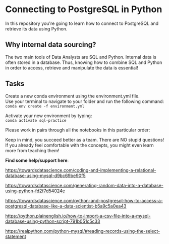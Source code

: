# Connecting to PostgreSQL in Python
In this repository you're going to learn how to connect to PostgreSQL and retrieve its data using Python.

## Why internal data sourcing?
The two main tools of Data Analysts are SQL and Python. Internal data is often stored in a database. Thus, knowing how to combine SQL and Python in order to access, retrieve and manipulate the data is essential!
## Tasks
Create a new conda environment using the environment.yml file.  
Use your terminal to navigate to your folder and run the following command:  
```conda env create -f environment.yml```  

Activate your new environment by typing:  
```conda activate sql-practice```

Please work in pairs through all the notebooks in this particular order: 

Keep in mind, you succeed better as a team. There are NO stupid questions! If you already feel comfortable with the concepts, you might even learn more from teaching them!

    
**Find some help/support here**:

https://towardsdatascience.com/coding-and-implementing-a-relational-database-using-mysql-d9bc69be90f5

https://towardsdatascience.com/generating-random-data-into-a-database-using-python-fd2f7d54024e

https://towardsdatascience.com/python-and-postgresql-how-to-access-a-postgresql-database-like-a-data-scientist-b5a9c5a0ea43

https://python.plainenglish.io/how-to-import-a-csv-file-into-a-mysql-database-using-python-script-791b051c5c33

https://realpython.com/python-mysql/#reading-records-using-the-select-statement






